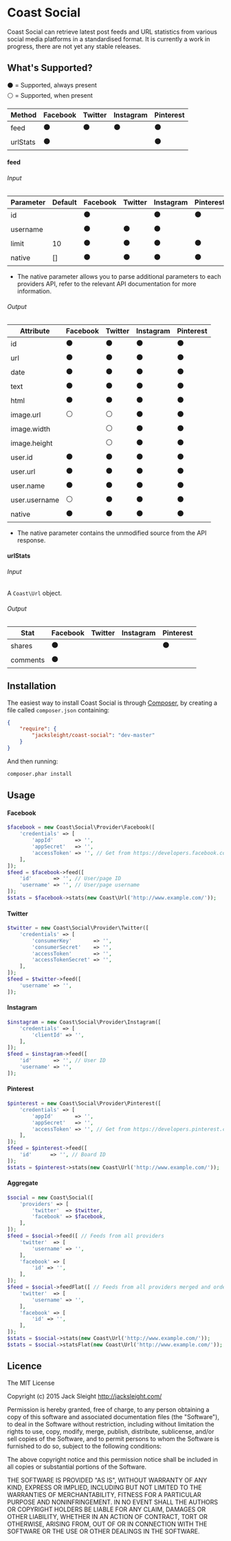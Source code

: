 # Coast Social

Coast Social can retrieve latest post feeds and URL statistics from various social media platforms in a standardised format. It is currently a work in progress, there are not yet any stable releases.

## What's Supported?

:black_circle: = Supported, always present  
:white_circle: = Supported, when present

Method        | Facebook       | Twitter        | Instagram      | Pinterest
--------------| ---------------|----------------|----------------|---------------
feed          | :black_circle: | :black_circle: | :black_circle: | :black_circle:
urlStats      | :black_circle: |                |                | :black_circle:

#### feed

###### Input

Parameter     | Default | Facebook       | Twitter        | Instagram      | Pinterest
--------------| --------|----------------|----------------|----------------|---------------
id            |         | :black_circle: |                | :black_circle: | :black_circle:
username      |         | :black_circle: | :black_circle: | :black_circle: | 
limit         | 10      | :black_circle: | :black_circle: | :black_circle: | :black_circle:
native        | []      | :black_circle: | :black_circle: | :black_circle: | :black_circle:

* The native parameter allows you to parse additional parameters to each providers API, refer to the relevant API documentation for more information.

###### Output

Attribute     | Facebook       | Twitter        | Instagram      | Pinterest
--------------| ---------------|----------------|----------------|---------------
id            | :black_circle: | :black_circle: | :black_circle: | :black_circle: 
url           | :black_circle: | :black_circle: | :black_circle: | :black_circle:
date          | :black_circle: | :black_circle: | :black_circle: | :black_circle:
text          | :black_circle: | :black_circle: | :black_circle: | :black_circle:
html          | :black_circle: | :black_circle: | :black_circle: | :black_circle:
image.url     | :white_circle: | :white_circle: | :black_circle: | :black_circle: 
image.width   |                | :white_circle: | :black_circle: | :black_circle: 
image.height  |                | :white_circle: | :black_circle: | :black_circle: 
user.id       | :black_circle: | :black_circle: | :black_circle: | :black_circle:
user.url      | :black_circle: | :black_circle: | :black_circle: | :black_circle:
user.name     | :black_circle: | :black_circle: | :black_circle: | :black_circle:
user.username | :white_circle: | :black_circle: | :black_circle: | :black_circle:
native        | :black_circle: | :black_circle: | :black_circle: | :black_circle:

* The native parameter contains the unmodified source from the API response.

#### urlStats

###### Input

A `Coast\Url` object.

###### Output

Stat          | Facebook       | Twitter        | Instagram      | Pinterest
--------------| ---------------|----------------|----------------|---------------
shares        | :black_circle: |                |                | :black_circle: 
comments      | :black_circle: |                |                | 

## Installation

The easiest way to install Coast Social is through [Composer](https://getcomposer.org/doc/00-intro.md), by creating a file called `composer.json` containing:

```json
{
    "require": {
        "jacksleight/coast-social": "dev-master"
    }
}
```

And then running:

```bash
composer.phar install
```

## Usage

#### Facebook

```php
$facebook = new Coast\Social\Provider\Facebook([
    'credentials' => [
        'appId'       => '',
        'appSecret'   => '',
        'accessToken' => '', // Get from https://developers.facebook.com/tools/explorer/
    ],
]);
$feed = $facebook->feed([
    'id'       => '', // User/page ID
    'username' => '', // User/page username
]);
$stats = $facebook->stats(new Coast\Url('http://www.example.com/'));
```

#### Twitter

```php
$twitter = new Coast\Social\Provider\Twitter([
    'credentials' => [
        'consumerKey'       => '',
        'consumerSecret'    => '',
        'accessToken'       => '',
        'accessTokenSecret' => '',
    ],
]);
$feed = $twitter->feed([
    'username' => '',
]);
```

#### Instagram

```php
$instagram = new Coast\Social\Provider\Instagram([
    'credentials' => [
        'clientId' => '',
    ],
]);
$feed = $instagram->feed([
    'id'       => '', // User ID
    'username' => '',
]);
```

#### Pinterest

```php
$pinterest = new Coast\Social\Provider\Pinterest([
    'credentials' => [
        'appId'       => '',
        'appSecret'   => '',
        'accessToken' => '', // Get from https://developers.pinterest.com/tools/access_token/
    ],
]);
$feed = $pinterest->feed([
    'id'      => '', // Board ID
]);
$stats = $pinterest->stats(new Coast\Url('http://www.example.com/'));
```

#### Aggregate

```php
$social = new Coast\Social([
    'providers' => [
        'twitter'  => $twitter,
        'facebook' => $facebook,
    ],
]);
$feed = $social->feed([ // Feeds from all providers
    'twitter'  => [
        'username' => '',
    ],
    'facebook' => [
        'id' => '',
    ],
]);
$feed = $social->feedFlat([ // Feeds from all providers merged and ordered by date
    'twitter'  => [
        'username' => '',
    ],
    'facebook' => [
        'id' => '',
    ],
]);
$stats = $social->stats(new Coast\Url('http://www.example.com/'));     // Stats from all providers
$stats = $social->statsFlat(new Coast\Url('http://www.example.com/')); // Stats from all providers added together
```

## Licence

The MIT License

Copyright (c) 2015 Jack Sleight <http://jacksleight.com/>

Permission is hereby granted, free of charge, to any person obtaining a copy
of this software and associated documentation files (the "Software"), to deal
in the Software without restriction, including without limitation the rights
to use, copy, modify, merge, publish, distribute, sublicense, and/or sell
copies of the Software, and to permit persons to whom the Software is
furnished to do so, subject to the following conditions:

The above copyright notice and this permission notice shall be included in
all copies or substantial portions of the Software.

THE SOFTWARE IS PROVIDED "AS IS", WITHOUT WARRANTY OF ANY KIND, EXPRESS OR
IMPLIED, INCLUDING BUT NOT LIMITED TO THE WARRANTIES OF MERCHANTABILITY,
FITNESS FOR A PARTICULAR PURPOSE AND NONINFRINGEMENT. IN NO EVENT SHALL THE
AUTHORS OR COPYRIGHT HOLDERS BE LIABLE FOR ANY CLAIM, DAMAGES OR OTHER
LIABILITY, WHETHER IN AN ACTION OF CONTRACT, TORT OR OTHERWISE, ARISING FROM,
OUT OF OR IN CONNECTION WITH THE SOFTWARE OR THE USE OR OTHER DEALINGS IN
THE SOFTWARE.
